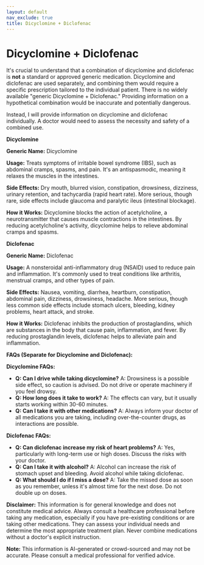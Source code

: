 ```yaml
---
layout: default
nav_exclude: true
title: Dicyclomine + Diclofenac
---
```


# Dicyclomine + Diclofenac

It's crucial to understand that a combination of dicyclomine and diclofenac is **not** a standard or approved generic medication.  Dicyclomine and diclofenac are used separately, and combining them would require a specific prescription tailored to the individual patient.  There is no widely available "generic Dicyclomine + Diclofenac."  Providing information on a hypothetical combination would be inaccurate and potentially dangerous.

Instead, I will provide information on dicyclomine and diclofenac individually.  A doctor would need to assess the necessity and safety of a combined use.

**Dicyclomine**

**Generic Name:** Dicyclomine

**Usage:**  Treats symptoms of irritable bowel syndrome (IBS), such as abdominal cramps, spasms, and pain.  It's an antispasmodic, meaning it relaxes the muscles in the intestines.

**Side Effects:**  Dry mouth, blurred vision, constipation, drowsiness, dizziness, urinary retention, and tachycardia (rapid heart rate).  More serious, though rare, side effects include glaucoma and paralytic ileus (intestinal blockage).

**How it Works:** Dicyclomine blocks the action of acetylcholine, a neurotransmitter that causes muscle contractions in the intestines. By reducing acetylcholine's activity, dicyclomine helps to relieve abdominal cramps and spasms.


**Diclofenac**

**Generic Name:** Diclofenac

**Usage:** A nonsteroidal anti-inflammatory drug (NSAID) used to reduce pain and inflammation.  It's commonly used to treat conditions like arthritis, menstrual cramps, and other types of pain.

**Side Effects:**  Nausea, vomiting, diarrhea, heartburn, constipation, abdominal pain, dizziness, drowsiness, headache. More serious, though less common side effects include stomach ulcers, bleeding, kidney problems, heart attack, and stroke.

**How it Works:** Diclofenac inhibits the production of prostaglandins, which are substances in the body that cause pain, inflammation, and fever.  By reducing prostaglandin levels, diclofenac helps to alleviate pain and inflammation.


**FAQs (Separate for Dicyclomine and Diclofenac):**

**Dicyclomine FAQs:**

* **Q: Can I drive while taking dicyclomine?** A:  Drowsiness is a possible side effect, so caution is advised.  Do not drive or operate machinery if you feel drowsy.
* **Q: How long does it take to work?** A:  The effects can vary, but it usually starts working within 30-60 minutes.
* **Q: Can I take it with other medications?** A:  Always inform your doctor of all medications you are taking, including over-the-counter drugs, as interactions are possible.


**Diclofenac FAQs:**

* **Q: Can diclofenac increase my risk of heart problems?** A: Yes, particularly with long-term use or high doses.  Discuss the risks with your doctor.
* **Q: Can I take it with alcohol?** A:  Alcohol can increase the risk of stomach upset and bleeding. Avoid alcohol while taking diclofenac.
* **Q: What should I do if I miss a dose?** A:  Take the missed dose as soon as you remember, unless it's almost time for the next dose. Do not double up on doses.


**Disclaimer:** This information is for general knowledge and does not constitute medical advice.  Always consult a healthcare professional before taking any medication, especially if you have pre-existing conditions or are taking other medications.  They can assess your individual needs and determine the most appropriate treatment plan.  Never combine medications without a doctor's explicit instruction.


**Note:** This information is AI-generated or crowd-sourced and may not be accurate. Please consult a medical professional for verified advice.